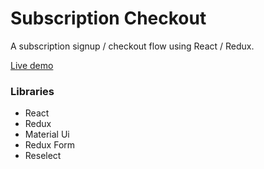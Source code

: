 # Subscription Checkout
A subscription signup / checkout flow using React / Redux. 

[Live demo](https://sub.markrieth.com)

### Libraries 
- React
- Redux
- Material Ui
- Redux Form
- Reselect
